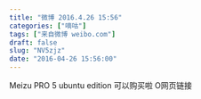 ```yaml
---
title: "微博 2016.4.26 15:56"
categories: ["嘀咕"]
tags: ["来自微博 weibo.com"]
draft: false
slug: "NV5zjz"
date: "2016-04-26 15:56:00"
---
```


<p>Meizu PRO 5 ubuntu edition 可以购买啦 O网页链接 ​​​​</p>
